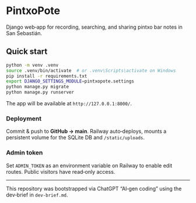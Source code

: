 # PintxoPote

Django web‑app for recording, searching, and sharing pintxo bar notes in San Sebastián.

## Quick start

```bash
python -m venv .venv
source .venv/bin/activate  # or .venv\Scripts\activate on Windows
pip install -r requirements.txt
export DJANGO_SETTINGS_MODULE=pintxopote.settings
python manage.py migrate
python manage.py runserver
```

The app will be available at `http://127.0.0.1:8000/`.

### Deployment

Commit & push to **GitHub → main**. Railway auto‑deploys, mounts a persistent volume for the SQLite DB and `/static/uploads`.

### Admin token

Set `ADMIN_TOKEN` as an environment variable on Railway to enable edit routes. Public visitors have read‑only access.

---

This repository was bootstrapped via ChatGPT “AI‑gen coding” using the dev‑brief in `dev-brief.md`.
